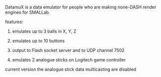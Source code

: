 DatamuX is a data emulator for people who are making none-DASH render engines for SMALLab.

features:

1. emulates up to 3 balls in X, Y, Z

2. emulates up to 10 buttons

3. output to Flash socket server and to UDP channel 7502

4. emulates 2 analogue sticks on Logitech game controller

current version the analogue stick data multicasting are disabled